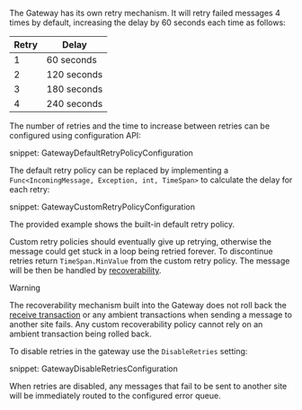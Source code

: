 The Gateway has its own retry mechanism. It will retry failed messages 4 times by default, increasing the delay by 60 seconds each time as follows:

Retry | Delay
---- | ----
1 | 60 seconds
2 | 120 seconds
3 | 180 seconds
4 | 240 seconds

The number of retries and the time to increase between retries can be configured using configuration API:

snippet: GatewayDefaultRetryPolicyConfiguration

The default retry policy can be replaced by implementing a `Func<IncomingMessage, Exception, int, TimeSpan>` to calculate the delay for each retry:

snippet: GatewayCustomRetryPolicyConfiguration

The provided example shows the built-in default retry policy.

Custom retry policies should eventually give up retrying, otherwise the message could get stuck in a loop being retried forever. To discontinue retries return `TimeSpan.MinValue` from the custom retry policy. The message will be then be handled by [recoverability](/nservicebus/recoverability/).

> [!WARNING]
> The recoverability mechanism built into the Gateway does not roll back the [receive transaction](/nservicebus/messaging/) or any ambient transactions when sending a message to another site fails. Any custom recoverability policy cannot rely on an ambient transaction being rolled back.

To disable retries in the gateway use the `DisableRetries` setting:

snippet: GatewayDisableRetriesConfiguration

When retries are disabled, any messages that fail to be sent to another site will be immediately routed to the configured error queue.
